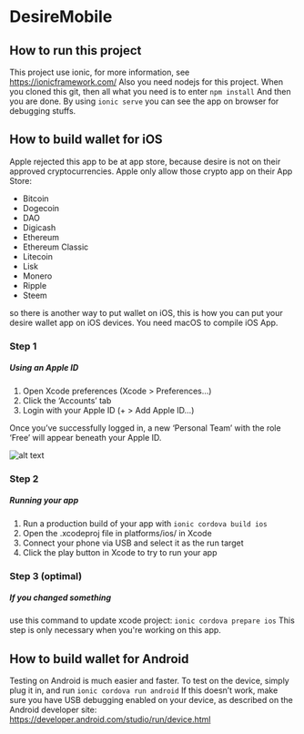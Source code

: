 # DesireMobile

## How to run this project
This project use ionic, for more information, see https://ionicframework.com/
Also you need nodejs for this project.
When you cloned this git, then all what you need is to enter
`npm install`
And then you are done. By using
`ionic serve`
you can see the app on browser for debugging stuffs.

## How to build wallet for iOS
Apple rejected this app to be at app store, because desire is not on their approved cryptocurrencies. Apple only allow those crypto app on their App Store:

- Bitcoin
- Dogecoin
- DAO
- Digicash
- Ethereum
- Ethereum Classic
- Litecoin
- Lisk
- Monero
- Ripple
- Steem

so there is another way to put wallet on iOS, this is how you can put your desire wallet app on iOS devices.
You need macOS to compile iOS App.

### Step 1
##### Using an Apple ID
1. Open Xcode preferences (Xcode > Preferences…)
2. Click the ‘Accounts’ tab
3. Login with your Apple ID (+ > Add Apple ID…)

Once you’ve successfully logged in, a new ‘Personal Team’ with the role ‘Free’ will appear beneath your Apple ID.

![alt text](https://ionicframework.com/img/docs/deploying/profiles.jpg)

### Step 2
##### Running your app
1. Run a production build of your app with `ionic cordova build ios`
2. Open the .xcodeproj file in platforms/ios/ in Xcode
3. Connect your phone via USB and select it as the run target
4. Click the play button in Xcode to try to run your app


### Step 3 (optimal)
##### If you changed something
use this command to update xcode project:
`ionic cordova prepare ios`
This step is only necessary when you're working on this app.


## How to build wallet for Android

Testing on Android is much easier and faster. To test on the device, simply plug it in, and run
`ionic cordova run android`
If this doesn’t work, make sure you have USB debugging enabled on your device, as described on the Android developer site:
https://developer.android.com/studio/run/device.html
